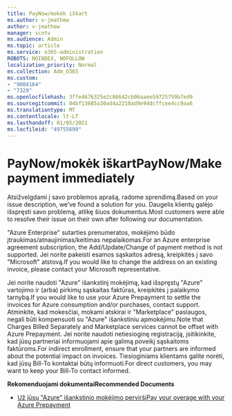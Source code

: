 ```yaml
---
title: PayNow/mokėk iškart
ms.author: v-jmathew
author: v-jmathew
manager: scotv
ms.audience: Admin
ms.topic: article
ms.service: o365-administration
ROBOTS: NOINDEX, NOFOLLOW
localization_priority: Normal
ms.collection: Adm_O365
ms.custom:
- "9004164"
- "7329"
ms.openlocfilehash: 3ffe4676325e2c86642cb06aaee59725759b7ed9
ms.sourcegitcommit: 04bf13605a30ad4a2218ad9e94dcffcee4cc9aa6
ms.translationtype: MT
ms.contentlocale: lt-LT
ms.lasthandoff: 01/05/2021
ms.locfileid: "49755699"
---
```

# <a name="paynowmake-payment-immediately"></a><span data-ttu-id="62520-102">PayNow/mokėk iškart</span><span class="sxs-lookup"><span data-stu-id="62520-102">PayNow/Make payment immediately</span></span>

<span data-ttu-id="62520-103">Atsižvelgdami į savo problemos aprašą, radome sprendimą.</span><span class="sxs-lookup"><span data-stu-id="62520-103">Based on your issue description, we’ve found a solution for you.</span></span> <span data-ttu-id="62520-104">Daugelis klientų galėjo išspręsti savo problemą, atlikę šiuos dokumentus.</span><span class="sxs-lookup"><span data-stu-id="62520-104">Most customers were able to resolve their issue on their own after following our documentation.</span></span>

<span data-ttu-id="62520-105">"Azure Enterprise" sutarties prenumeratos, mokėjimo būdo įtraukimas/atnaujinimas/keitimas nepalaikomas.</span><span class="sxs-lookup"><span data-stu-id="62520-105">For an Azure enterprise agreement subscription, the Add/Update/Change of payment method is not supported.</span></span> <span data-ttu-id="62520-106">Jei norite pakeisti esamos sąskaitos adresą, kreipkitės į savo "Microsoft" atstovą.</span><span class="sxs-lookup"><span data-stu-id="62520-106">If you would like to change the address on an existing invoice, please contact your Microsoft representative.</span></span>

<span data-ttu-id="62520-107">Jei norite naudoti "Azure" išankstinį mokėjimą, kad išspręstų "Azure" vartojimo ir (arba) pirkimų sąskaitas faktūras, kreipkitės į palaikymo tarnybą.</span><span class="sxs-lookup"><span data-stu-id="62520-107">If you would like to use your Azure Prepayment to settle the invoices for Azure consumption and/or purchases, contact support.</span></span> <span data-ttu-id="62520-108">Atminkite, kad mokesčiai, mokami atskirai ir "Marketplace" paslaugos, negali būti kompensuoti su "Azure" išankstiniu apmokėjimu.</span><span class="sxs-lookup"><span data-stu-id="62520-108">Note that Charges Billed Separately and Marketplace services cannot be offset with Azure Prepayment.</span></span> <span data-ttu-id="62520-109">Jei norite naudoti netiesioginę registraciją, įsitikinkite, kad jūsų partneriai informuojami apie galimą poveikį sąskaitoms faktūroms.</span><span class="sxs-lookup"><span data-stu-id="62520-109">For indirect enrollment, ensure that your partners are informed about the potential impact on invoices.</span></span> <span data-ttu-id="62520-110">Tiesioginiams klientams galite norėti, kad jūsų Bill-To kontaktai būtų informuoti.</span><span class="sxs-lookup"><span data-stu-id="62520-110">For direct customers, you may want to keep your Bill-To contact informed.</span></span>

<span data-ttu-id="62520-111">**Rekomenduojami dokumentai**</span><span class="sxs-lookup"><span data-stu-id="62520-111">**Recommended Documents**</span></span>

- [<span data-ttu-id="62520-112">Už jūsų "Azure" išankstinio mokėjimo perviršį</span><span class="sxs-lookup"><span data-stu-id="62520-112">Pay your overage with your Azure Prepayment</span></span>](https://docs.microsoft.com/azure/cost-management-billing/manage/ea-portal-enrollment-invoices#pay-your-overage-with-your-azure-prepayment)
